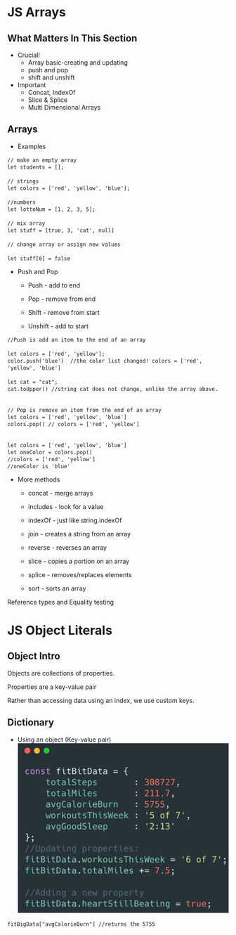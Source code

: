 # JS Arrays
## What Matters In This Section
- Crucial!
    - Array basic-creating and updating
    - push and pop
    - shift and unshift
- Important
    - Concat, IndexOf
    - Slice & Splice
    - Multi Dimensional Arrays
## Arrays
- Examples

```
// make an empty array
let students = [];

// strings
let colors = ['red', 'yellow', 'blue'];

//numbers
let lottoNum = [1, 2, 3, 5];

// mix array
let stuff = [true, 3, 'cat', null]

// change array or assign new values

let stuff[0] = false
```

- Push and Pop
    - Push - add to end

    - Pop - remove from end

    - Shift - remove from start

    - Unshift - add to start
```
//Push is add an item to the end of an array

let colors = ['red', 'yellow'];
color.push('blue')  //the color list changed! colors = ['red', 'yellow', 'blue']

let cat = "cat";
cat.toUpper() //string cat does not change, unlike the array above. 


// Pop is remove an item from the end of an array
let colors = ['red', 'yellow', 'blue']
colors.pop() // colors = ['red', 'yellow']


let colors = ['red', 'yellow', 'blue']
let oneColor = colors.pop()
//colors = ['red', 'yellow']
//oneColor is 'blue'
```

- More methods 
    - concat - merge arrays

    - includes - look for a value

    - indexOf - just like string.indexOf

    - join - creates a string from an array
    - reverse - reverses an array
    - slice - copies a portion on an array
    - splice - removes/replaces elements
    - sort - sorts an array

Reference types and Equality testing



# JS Object Literals

## Object Intro
Objects are collections of properties.

Properties are a key-value pair

Rather than accessing data using an index, we use custom keys.

## Dictionary
- Using an object (Key-value pair)
![23](https://raw.githubusercontent.com/suereey/Udemy_WebDeveloperBootCamp_2021_StudyNotes/main/screenshot/23.PNG)

```
fitBigData["avgCalorieBurn"] //returns the 5755
```